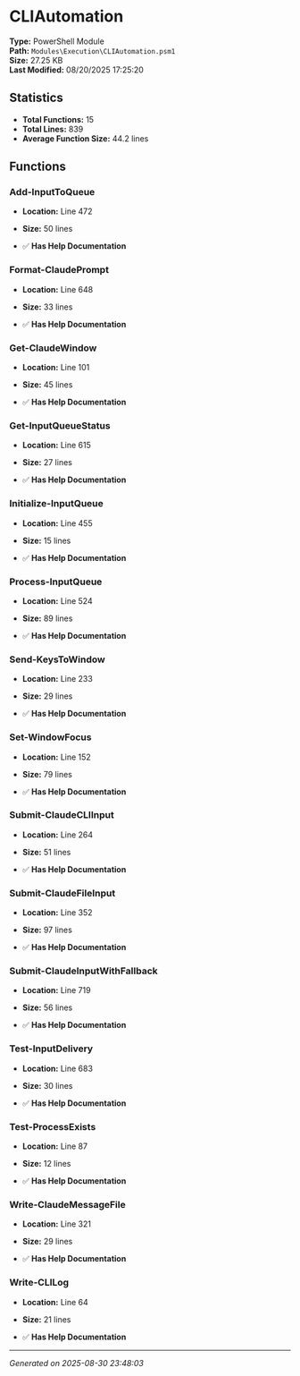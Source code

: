 # CLIAutomation

**Type:** PowerShell Module  
**Path:** `Modules\Execution\CLIAutomation.psm1`  
**Size:** 27.25 KB  
**Last Modified:** 08/20/2025 17:25:20  

## Statistics

- **Total Functions:** 15
- **Total Lines:** 839
- **Average Function Size:** 44.2 lines

## Functions


### Add-InputToQueue

- **Location:** Line 472
- **Size:** 50 lines

- ✅ **Has Help Documentation** 
### Format-ClaudePrompt

- **Location:** Line 648
- **Size:** 33 lines

- ✅ **Has Help Documentation** 
### Get-ClaudeWindow

- **Location:** Line 101
- **Size:** 45 lines

- ✅ **Has Help Documentation** 
### Get-InputQueueStatus

- **Location:** Line 615
- **Size:** 27 lines

- ✅ **Has Help Documentation** 
### Initialize-InputQueue

- **Location:** Line 455
- **Size:** 15 lines

- ✅ **Has Help Documentation** 
### Process-InputQueue

- **Location:** Line 524
- **Size:** 89 lines

- ✅ **Has Help Documentation** 
### Send-KeysToWindow

- **Location:** Line 233
- **Size:** 29 lines

- ✅ **Has Help Documentation** 
### Set-WindowFocus

- **Location:** Line 152
- **Size:** 79 lines

- ✅ **Has Help Documentation** 
### Submit-ClaudeCLIInput

- **Location:** Line 264
- **Size:** 51 lines

- ✅ **Has Help Documentation** 
### Submit-ClaudeFileInput

- **Location:** Line 352
- **Size:** 97 lines

- ✅ **Has Help Documentation** 
### Submit-ClaudeInputWithFallback

- **Location:** Line 719
- **Size:** 56 lines

- ✅ **Has Help Documentation** 
### Test-InputDelivery

- **Location:** Line 683
- **Size:** 30 lines

- ✅ **Has Help Documentation** 
### Test-ProcessExists

- **Location:** Line 87
- **Size:** 12 lines

- ✅ **Has Help Documentation** 
### Write-ClaudeMessageFile

- **Location:** Line 321
- **Size:** 29 lines

- ✅ **Has Help Documentation** 
### Write-CLILog

- **Location:** Line 64
- **Size:** 21 lines

- ✅ **Has Help Documentation**

---
*Generated on 2025-08-30 23:48:03*
